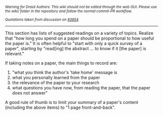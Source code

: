 <small><i>Warning for Drasil Authors: This wiki should not be edited through the web GUI. Please use the wiki/ folder in the repository and follow the normal commit-PR workflow.</i></small>

<sup>_Quotations taken from discussion on [#3654](https://github.com/JacquesCarette/Drasil/issues/3654)_</sup>
***
This section has lists of suggested readings on a variety of topics. Realize that "how long you spend on a paper should be proportional to how useful the paper is." It is often helpful to "start with only a quick survey of a paper", starting by "read[ing] the abstract ... to know if it [the paper] is relevant."

If taking notes on a paper, the main things to record are:
1. "what you think the author's 'take home' message is
2. what you personally learned from the paper
3. the relevance of the paper to your research
4. what questions you have now, from reading the paper, that the paper does not answer"

A good rule of thumb is to limit your summary of a paper's content (including the above items) to "1 page front-and-back".